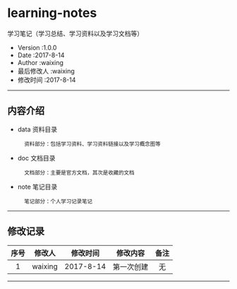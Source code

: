 # learning-notes

学习笔记（学习总结、学习资料以及学习文档等）
* Version	:1.0.0
* Date		:2017-8-14
* Author	:waixing
* 最后修改人	:waixing
* 修改时间	:2017-8-14

___

## 内容介绍

* data 资料目录

        资料部分：包括学习资料、学习资料链接以及学习概念图等
        
* doc 文档目录

        文档部分：主要是官方文档，其次是收藏的文档
        
* note 笔记目录

        笔记部分：个人学习记录笔记

---

## 修改记录

|序号         |修改人       |修改时间     |修改内容     |备注         |
|:-----------:|:-----------:|:-----------:|:-----------:|:-----------:|
|1|waixing|2017-8-14|第一次创建|无|

---
